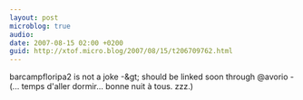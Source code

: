 ```yaml
---
layout: post
microblog: true
audio: 
date: 2007-08-15 02:00 +0200
guid: http://xtof.micro.blog/2007/08/15/t206709762.html
---
```

barcampfloripa2 is not a joke -&amp;gt; should be linked soon through @avorio - (...  temps d'aller dormir... bonne nuit à tous. zzz.)
